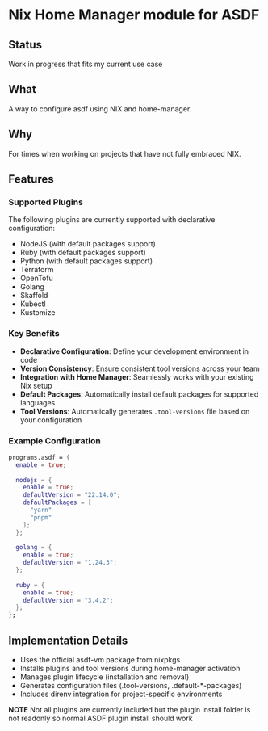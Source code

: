 # Nix Home Manager module for ASDF

## Status
Work in progress that fits my current use case

## What
A way to configure asdf using NIX and home-manager.

## Why
For times when working on projects that have not fully embraced NIX.

## Features

### Supported Plugins
The following plugins are currently supported with declarative configuration:

- NodeJS (with default packages support)
- Ruby (with default packages support)
- Python (with default packages support)
- Terraform
- OpenTofu
- Golang
- Skaffold
- Kubectl
- Kustomize

### Key Benefits

- **Declarative Configuration**: Define your development environment in code
- **Version Consistency**: Ensure consistent tool versions across your team
- **Integration with Home Manager**: Seamlessly works with your existing Nix setup
- **Default Packages**: Automatically install default packages for supported languages
- **Tool Versions**: Automatically generates `.tool-versions` file based on your configuration

### Example Configuration

```nix
programs.asdf = {
  enable = true;
  
  nodejs = {
    enable = true;
    defaultVersion = "22.14.0";
    defaultPackages = [
      "yarn"
      "pnpm"
    ];
  };
  
  golang = {
    enable = true;
    defaultVersion = "1.24.3";
  };
  
  ruby = {
    enable = true;
    defaultVersion = "3.4.2";
  };
};
```

## Implementation Details

- Uses the official asdf-vm package from nixpkgs
- Installs plugins and tool versions during home-manager activation
- Manages plugin lifecycle (installation and removal)
- Generates configuration files (.tool-versions, .default-*-packages)
- Includes direnv integration for project-specific environments

**NOTE**
Not all plugins are currently included but the plugin install folder is not readonly so normal ASDF plugin install should work